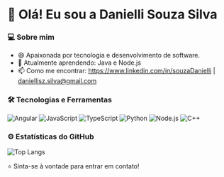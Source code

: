 # 👋 Olá! Eu sou a Danielli Souza Silva

### 💻 Sobre mim
- 😄 Apaixonada por tecnologia e desenvolvimento de software.
- 🌱 Atualmente aprendendo: Java e Node.js
- 📫 Como me encontrar: https://www.linkedin.com/in/souzaDanielli | daniellisz.silva@gmail.com

### 🛠️ Tecnologias e Ferramentas
![Angular](https://img.shields.io/badge/-Angular-DD0031?logo=angular&logoColor=white)
![JavaScript](https://img.shields.io/badge/-JavaScript-F7DF1E?logo=javascript&logoColor=black)
![TypeScript](https://img.shields.io/badge/-TypeScript-3178C6?logo=typescript&logoColor=white)
![Python](https://img.shields.io/badge/-Python-3776AB?logo=python&logoColor=white)
![Node.js](https://img.shields.io/badge/-Node.js-339933?logo=node.js&logoColor=white)
![C++](https://img.shields.io/badge/C%2B%2B-%23F34B7D.svg?style=flat-square&logo=c%2B%2B&logoColor=white)

### ⚙️ Estatísticas do GitHub
![Top Langs](https://github-readme-stats.vercel.app/api/top-langs/?username=souzaDanielli&layout=compact&theme=tokyonight)

⭐️ Sinta-se à vontade para entrar em contato!
